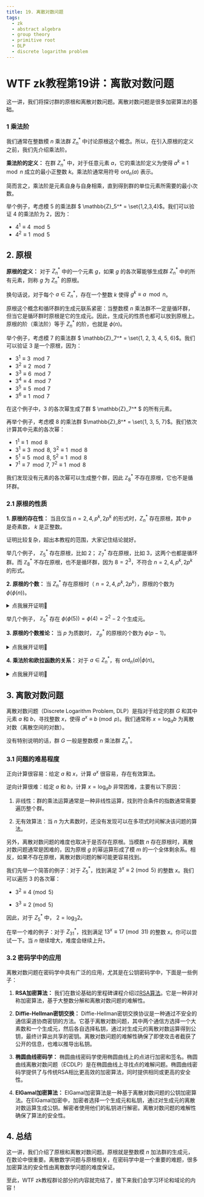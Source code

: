 ```yaml
---
title: 19. 离散对数问题
tags:
  - zk
  - abstract algebra
  - group theory
  - primitive root
  - DLP
  - discrete logarithm problem
---
```


# WTF zk教程第19讲：离散对数问题

这一讲，我们将探讨群的原根和离散对数问题。离散对数问题是很多加密算法的基础。

### 1 乘法阶

我们通常在整数模 $n$ 乘法群 $Z_n^*$ 中讨论原根这个概念。所以，在引入原根的定义之前，我们先介绍乘法阶。

**乘法阶的定义：** 在群 $Z_n^*$ 中，对于任意元素 $a$，它的乘法阶定义为使得 $a^k \equiv 1 \mod n$ 成立的最小正整数 $k$。乘法阶通常用符号 $\text{ord}_n(a)$ 表示。

简而言之，乘法阶是元素自身与自身相乘，直到得到群的单位元素所需要的最小次数。

举个例子，考虑模 $5$ 的乘法群 $ \mathbb{Z}_5^* = \set{1,2,3,4}$。我们可以验证 $4$ 的乘法阶为 $2$，因为：

- $4^1 \equiv 4 \mod 5$
- $4^2 \equiv 1 \mod 5$

## 2. 原根

**原根的定义：** 对于 $Z_n^*$ 中的一个元素 $g$，如果 $g$ 的各次幂能够生成群 $Z_n^*$ 中的所有元素，则称 $g$ 为 $Z_n^*$ 的原根。

换句话说，对于每个 $a \in Z_n^*$，存在一个整数 $k$ 使得 $g^k \equiv a \mod n$。

原根这个概念和循环群的生成元联系紧密：当整数模 $n$ 乘法群不一定是循环群，但当它是循环群时原根是它的生成元。因此，生成元的性质也都可以放到原根上。原根的阶（乘法阶）等于 $Z_n^*$ 的阶，也就是 $\phi(n)$。

举个例子，考虑模 $7$ 的乘法群 $ \mathbb{Z}_7^* = \set{1, 2, 3, 4, 5, 6}$。我们可以验证 $3$ 是一个原根，因为：

- $3^1 \equiv 3 \mod 7$
- $3^2 \equiv 2 \mod 7$
- $3^3 \equiv 6 \mod 7$
- $3^4 \equiv 4 \mod 7$
- $3^5 \equiv 5 \mod 7$
- $3^6 \equiv 1 \mod 7$

在这个例子中，$3$ 的各次幂生成了群 $ \mathbb{Z}_7^* $ 的所有元素。

再举个例子，考虑模 $8$ 的乘法群 $\mathbb{Z}_8^* = \set{1, 3, 5, 7}$。我们依次计算其中元素的各次幂：

- $1^1 \equiv 1 \mod 8$
- $3^1 \equiv 3 \mod 8$, $3^2 \equiv 1 \mod 8$
- $5^1 \equiv 5 \mod 8$, $5^2 \equiv 1 \mod 8$
- $7^1 \equiv 7 \mod 7$, $7^2 \equiv 1 \mod 8$

我们发现没有元素的各次幂可以生成整个群，因此 $\mathbb{Z}_8^*$ 不存在原根，它也不是循环群。

### 2.1 原根的性质

**1. 原根的存在性：** 当且仅当 $n = 2, 4, p^k, 2p^k$ 的形式时，$Z_n^*$ 存在原根，其中 $p$ 是奇素数， $k$ 是正整数。

证明比较复杂，超出本教程的范围，大家记住结论就好。

举几个例子， $\mathbb{Z}_5^*$ 存在原根，比如 $2$； $\mathbb{Z}_7^*$ 存在原根，比如 $3$，这两个也都是循环群。而 $\mathbb{Z}_8^*$ 不存在原根，也不是循环群，因为 $8 = 2^3$，不符合 $n = 2, 4, p^k, 2p^k$ 的形式。

**2. 原根的个数：** 当 $Z_n^*$ 存在原根时（ $n = 2, 4, p^k, 2p^k$），原根的个数为 $\phi(\phi(n))$。

<details><summary>点我展开证明👀</summary>

假设 $Z_n^*$ 的原根为 $g$，它的阶与群 $Z_n^*$ 的阶相等，为 $\phi(n)$。根据循环群的阶的性质5，它的生成元数量为 $\phi(\phi(n))$。证毕。

</details>

举几个例子， $\mathbb{Z}_5^*$ 存在 $\phi(\phi(5)) = \phi(4) = 2^2-2$ 个生成元。

**3. 原根的个数推论：** 当 $p$ 为质数时， $\mathbb{Z}_p^*$ 的原根的个数为 $\phi(p-1)$。

<details><summary>点我展开证明👀</summary>

当 $p$ 为质数时， $\phi(p) = p-1$，根据上一条性质，得到 $\mathbb{Z}_p^*$ 的原根的个数为 $\phi(p-1)$。

</details>

**4. 乘法阶和欧拉函数的关系：** 对于 $a \in Z^*_n$，有 $\text{ord}_n(a)|\phi(n)$。

<details><summary>点我展开证明👀</summary>

$Z_n^*$ 的阶为 $\phi(n)$。根据循环群的阶的性质6，元素 $a$ 的阶整除群的阶，即 $\text{ord}_n(a)|\phi(n)$。证毕。

</details>


## 3. 离散对数问题

离散对数问题（Discrete Logarithm Problem, DLP）是指对于给定的群 $G$ 和其中元素 $a$ 和 $b$，寻找整数 $x$，使得 $a^x \equiv b \pmod{p}$。我们通常称 $x = \log_a{b}$ 为离散对数（离散空间的对数）。

没有特别说明的话，群 $G$ 一般是整数模 $n$ 乘法群 $Z^*_n$。

### 3.1 问题的难易程度

正向计算很容易：给定 $a$ 和 $x$，计算 $a^x$ 很容易，存在有效算法。

逆向计算很难：给定 $a$ 和 $b$，计算 $x = \log_a{b}$ 非常困难，主要有以下原因：

1. 非线性：群的乘法运算通常是一种非线性运算，找到符合条件的指数通常需要遍历整个群。

2. 无有效算法：当 $n$ 为大素数时，还没有发现可以在多项式时间解决该问题的算法。

另外，离散对数问题的难度也取决于是否存在原根。当模数 $n$ 存在原根时，离散对数问题通常是困难的，因为原根 $g$ 的幂运算形成了模 $m$ 的一个全体剩余系。相反，如果不存在原根，离散对数问题的解可能更容易找到。

我们先举一个简答的例子：对于 $Z^*_5$，找到满足 $3^x \equiv 2 \pmod{5}$ 的整数 $x$。我们可以遍历 $3$ 的各次幂：

- $3^2 \equiv 4 \pmod{5}$

- $3^3 \equiv 2 \pmod{5}$

因此，对于 $Z^*_5$ 中， $2 = \log_3{2}$。

在举一个难的例子：对于 $Z^*_31$，找到满足 $13^x \equiv 17 \pmod{31}$ 的整数 $x$。你可以尝试一下。当 $n$ 继续增大，难度会继续上升。

### 3.2 密码学中的应用

离散对数问题在密码学中具有广泛的应用，尤其是在公钥密码学中，下面是一些例子：

1. **RSA加密算法：** 我们在数论基础的里程碑课程介绍过[RSA算法](https://github.com/WTFAcademy/WTF-zk/blob/main/MS01_RSA/readme.md)。它是一种非对称加密算法，基于大整数分解和离散对数问题的难解性。

2. **Diffie-Hellman密钥交换：** Diffie-Hellman密钥交换协议是一种通过不安全的通信渠道协商密钥的方法。它基于离散对数问题，其中两个通信方选择一个大素数和一个生成元，然后各自选择私钥，通过对生成元的离散对数运算得到公钥，最终计算出共享的密钥。离散对数问题的难解性确保了即使攻击者截获了公开的信息，也难以推导出私钥。


3. **椭圆曲线密码学：** 椭圆曲线密码学使用椭圆曲线上的点进行加密和签名。椭圆曲线离散对数问题（ECDLP）是在椭圆曲线上寻找点的难解问题。椭圆曲线密码学提供了与传统RSA相比更高效的加密算法，同时提供相同或更高的安全性。

4. **ElGamal加密算法：** ElGamal加密算法是一种基于离散对数问题的公钥加密算法。在ElGamal加密中，加密者选择一个生成元和私钥，通过对生成元的离散对数运算生成公钥。解密者使用他们的私钥进行解密。离散对数问题的难解性确保了算法的安全性。

## 4. 总结

这一讲，我们介绍了原根和离散对数问题。原根就是整数模 $n$ 加法群的生成元，在数论中很重要。离散数学问题与原根相关，在密码学中是一个重要的难题，很多加密算法的安全性由离散数学问题的难度保证。

至此，WTF zk教程群论部分的内容就完结了，接下来我们会学习环论和域论的内容！